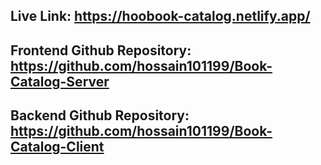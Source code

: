## Live Link: https://hoobook-catalog.netlify.app/

## Frontend Github Repository: https://github.com/hossain101199/Book-Catalog-Server

## Backend Github Repository: https://github.com/hossain101199/Book-Catalog-Client
